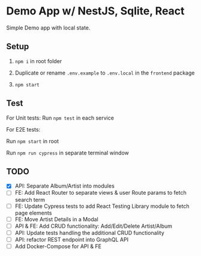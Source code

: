 # Demo App w/ NestJS, Sqlite, React

Simple Demo app with local state.

## Setup

1. `npm i` in root folder

2. Duplicate or rename `.env.example` to `.env.local` in the `frontend` package

3. `npm start`

## Test

For Unit tests:
Run `npm test` in each service

For E2E tests:

Run `npm start` in root

Run `npm run cypress` in separate terminal window

## TODO

- [x] API: Separate Album/Artist into modules
- [ ] FE: Add React Router to separate views & user Route params to fetch search term
- [ ] FE: Update Cypress tests to add React Testing Library module to fetch page elements
- [ ] FE: Move Artist Details in a Modal
- [ ] API & FE: Add CRUD functionality: Add/Edit/Delete Artist/Album
- [ ] API: Update tests handling the additional CRUD functionality
- [ ] API: refactor REST endpoint into GraphQL API
- [ ] Add Docker-Compose for API & FE
